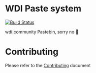 # WDI Paste system

[![Build Status](https://travis-ci.org/WebDeveloperItaliani/paste.svg?branch=master)](https://travis-ci.org/WebDeveloperItaliani/paste)

wdi.community Pastebin, sorry no 🍝

# Contributing

Please refer to the [Contributing](CONTRIBUTING) document
